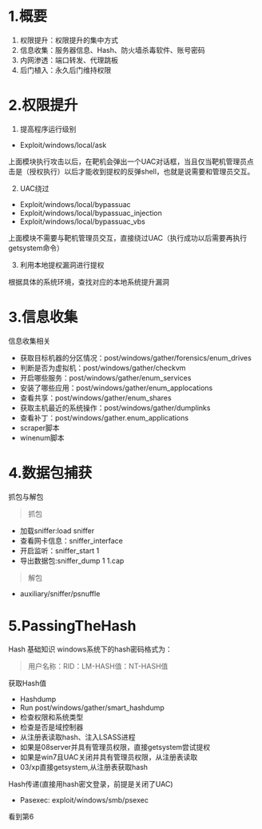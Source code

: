# 1.概要

1. 权限提升：权限提升的集中方式
2. 信息收集：服务器信息、Hash、防火墙杀毒软件、账号密码
3. 内网渗透：端口转发、代理跳板
4. 后门植入：永久后门维持权限

# 2.权限提升

1. 提高程序运行级别
- Exploit/windows/local/ask

上面模块执行攻击以后，在靶机会弹出一个UAC对话框，当且仅当靶机管理员点击是（授权执行）以后才能收到提权的反弹shell，也就是说需要和管理员交互。

2. UAC绕过
- Exploit/windows/local/bypassuac
- Exploit/windows/local/bypassuac_injection
- Exploit/windows/local/bypassuac_vbs

上面模块不需要与靶机管理员交互，直接绕过UAC（执行成功以后需要再执行getsystem命令）

3. 利用本地提权漏洞进行提权

根据具体的系统环境，查找对应的本地系统提升漏洞

# 3.信息收集

信息收集相关
- 获取目标机器的分区情况：post/windows/gather/forensics/enum_drives
- 判断是否为虚拟机：post/windows/gather/checkvm
- 开启哪些服务：post/windows/gather/enum_services
- 安装了哪些应用：post/windows/gather/enum_applocations
- 查看共享：post/windows/gather/enum_shares
- 获取主机最近的系统操作：post/windows/gather/dumplinks
- 查看补丁：post/windows/gather.enum_applications
- scraper脚本
- winenum脚本

 
# 4.数据包捕获

抓包与解包
> 抓包

- 加载sniffer:load sniffer
- 查看网卡信息：sniffer_interface
- 开启监听：sniffer_start 1
- 导出数据包:sniffer_dump 1 1.cap

> 解包

- auxiliary/sniffer/psnuffle

# 5.PassingTheHash
Hash 基础知识
windows系统下的hash密码格式为：

> 用户名称：RID：LM-HASH值：NT-HASH值


获取Hash值

- Hashdump
- Run post/windows/gather/smart_hashdump
- 检查权限和系统类型
- 检查是否是域控制器
- 从注册表读取hash、注入LSASS进程
- 如果是08server并具有管理员权限，直接getsystem尝试提权
- 如果是win7且UAC关闭并具有管理员权限，从注册表读取
- 03/xp直接getsystem,从注册表获取hash

Hash传递(直接用hash密文登录，前提是关闭了UAC)
- Pasexec: exploit/windows/smb/psexec


看到第6